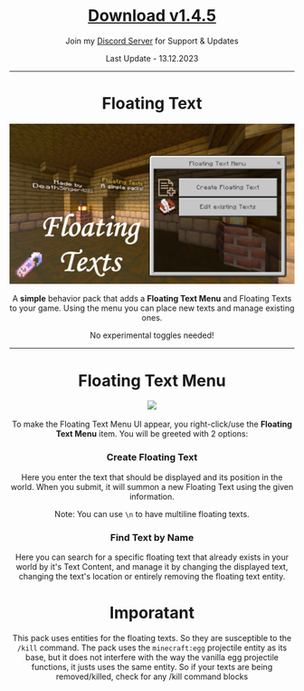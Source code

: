 <div align=center>

# [Download v1.4.5](https://www.mediafire.com/file/3bx27nqpsbn6tyu/Floating_Texts_v1.4.4.mcpack/file#)
Join my [Discord Server](https://discord.gg/bs66cpWkqf) for Support & Updates

Last Update - 13.12.2023

---

# Floating Text
  [<img src="https://github.com/DeathSinger4221/Deaths-McBe-Packs/raw/main/thumbnails/floatingTexts.png?raw=true" width="600">]()

  A **simple** behavior pack that adds a **Floating Text Menu** and Floating Texts to your game. Using the menu you can place new texts and manage existing ones.

  No experimental toggles needed!

---

# Floating Text Menu
  [<img src="https://github.com/DeathSinger4221/Deaths-McBe-Packs/assets/115075789/f285d026-b226-4725-8c14-cac3d5c63999" width="500">]()

  To make the Floating Text Menu UI appear, you right-click/use the **Floating Text Menu** item. You will be greeted with 2 options:

### Create Floating Text
  Here you enter the text that should be displayed and its position in the world. When you submit, it will summon a new Floating Text using the given information.

  Note: You can use `\n` to have multiline floating texts.

### Find Text by Name
  Here you can search for a specific floating text that already exists in your world by it's Text Content, and manage it by changing the displayed text, changing the text's location or entirely removing the floating text entity.

# Imporatant
  This pack uses entities for the floating texts. So they are susceptible to the ``/kill`` command. The pack uses the ``minecraft:egg`` projectile entity as its base, but it does not interfere with the way the vanilla egg projectile functions, it justs uses the same entity.
  So if your texts are being removed/killed, check for any /kill command blocks

</div align>

